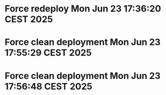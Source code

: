 # Force redeploy Mon Jun 23 17:36:20 CEST 2025
# Force clean deployment Mon Jun 23 17:55:29 CEST 2025
# Force clean deployment Mon Jun 23 17:56:48 CEST 2025
